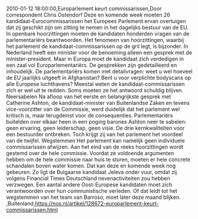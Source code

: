 2010-01-12 18:00:00,Europarlement keurt commissarissen,Door correspondent Chris Ostendorf Deze en komende week moeten 26 kandidaat-Eurocommissarissen het Europees Parlement ervan overtuigen dat zij geschikt zijn om zitting te nemen in het dagelijks bestuur van de EU. In openbare hoorzittingen moeten de kandidaten honderden vragen van de parlementariërs beantwoorden. Het fenomeen van hoorzittingen, waarbij het parlement de kandidaat-commissarissen op de gril legt, is bijzonder. In Nederland heeft een minister voor de benoeming alleen een gesprek met de minister-president. Maar in Europa moet de kandidaat zich verdedigen in een zaal vol Europarlementariërs. De gesprekken zijn gedetailleerd en inhoudelijk. De parlementariërs komen met detailvragen: weet u wel hoeveel de EU jaarlijks uitgeeft in Afghanistan? Bent u voor verplichte bodyscans op alle Europese luchthavens? Meestal weten de kandidaat-commissarissen zich er wel uit te redden. Soms moeten ze het antwoord schuldig blijven. Neersabelen Na afloop van het eerste en belangrijkste gesprek met Catherine Ashton, de kandidaat-minister van Buitenlandse Zaken en tevens vice-voorzitter van de Commissie, werd duidelijk dat het parlement wel kritisch is, maar terugdeinst voor de consequenties. Parlementariërs buitelden over elkaar heen in een poging barones Ashton neer te sabelen: geen ervaring, geen leiderschap, geen visie. De drie kernkwaliteiten voor een bestuurder ontbreken. Toch krijgt zij van het parlement het voordeel van de twijfel. Wegstemmen Het parlement kan namelijk geen individuele commissarissen afwijzen. Aan het eind van de reeks hoorzittingen wordt gestemd over de hele commissie. Voordat ze voldoende argumenten hebben om de hele commissie naar huis te sturen, moeten er hele concrete schandalen boven water komen. Dat kan deze en komende week nog gebeuren. Zo ligt de Bulgaarse kandidaat Jeleva onder vuur, omdat zij volgens Financial Times Deutschland nevenactiviteiten zou hebben verzwegen. Een aantal andere Oost-Europese kandidaten moet zich verantwoorden over hun communistische verleden. Of dat leidt tot het wegstemmen van het team van Barroso, moet later deze maand blijken. ,Buitenland,https://nos.nl/artikel/128672-europarlement-keurt-commissarissen.html